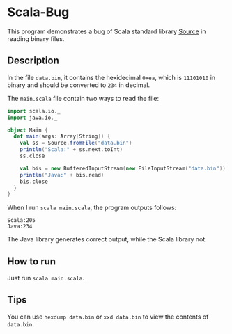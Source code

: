 # Scala-Bug

This program demonstrates a bug of Scala standard library [Source](http://www.scala-lang.org/api/current/index.html#scala.io.Source) in reading binary files.

## Description

In the file `data.bin`, it contains the hexidecimal `0xea`, which is `11101010` in binary and should be converted to `234` in decimal.

The `main.scala` file contain two ways to read the file:

``` Scala
import scala.io._
import java.io._

object Main {
  def main(args: Array[String]) {
    val ss = Source.fromFile("data.bin")
    println("Scala:" + ss.next.toInt)
    ss.close

    val bis = new BufferedInputStream(new FileInputStream("data.bin"))
    println("Java:" + bis.read)
    bis.close
  }
}
```

When I run `scala main.scala`, the program outputs follows:

```
Scala:205
Java:234
```

The Java library generates correct output, while the Scala library not.

## How to run

Just run `scala main.scala`.

## Tips

You can use `hexdump data.bin` or `xxd data.bin` to view the contents of `data.bin`.

